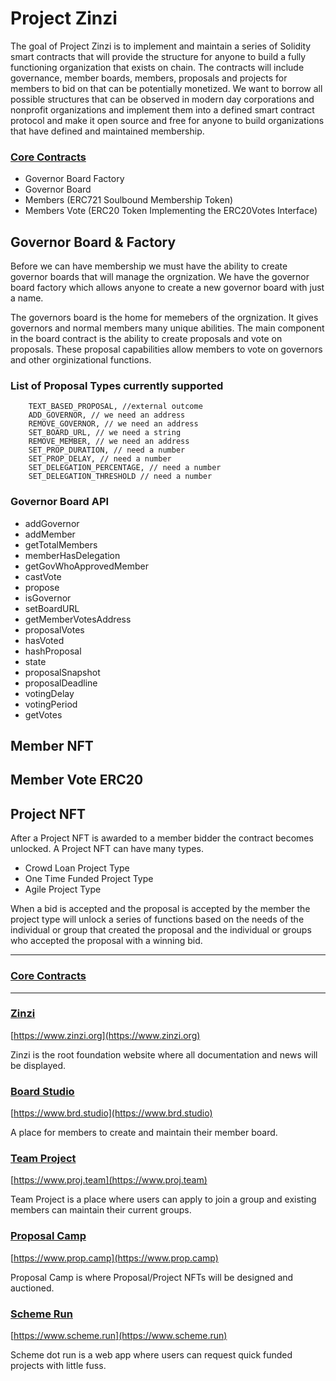 # Project Zinzi


The goal of Project Zinzi is to implement and maintain a series of Solidity smart contracts that will provide the structure for anyone to build a fully functioning organization that exists on chain. The contracts will include governance, member boards, members, proposals and projects for members to bid on that can be potentially monetized. We want to borrow all possible structures that can be observed in modern day corporations and nonprofit organizations and implement them into a defined smart contract protocol and make it open source and free for anyone to build organizations that have defined and maintained membership. 


### [Core Contracts](https://github.com/zinzi-org/core-contracts)

- Governor Board Factory
- Governor Board
- Members (ERC721 Soulbound Membership Token)
- Members Vote (ERC20 Token Implementing the ERC20Votes Interface)

## Governor Board & Factory

Before we can have membership we must have the ability to create governor boards that will manage the orgnization. We have the governor board factory which allows anyone to create a new governor board with just a name. 

The governors board is the home for memebers of the orgnization. It gives governors and normal members many unique abilities. The main component in the board contract is the ability to create proposals and vote on proposals. These proposal capabilities allow members to vote on governors and other orginizational functions.

### List of Proposal Types currently supported


        TEXT_BASED_PROPOSAL, //external outcome
        ADD_GOVERNOR, // we need an address
        REMOVE_GOVERNOR, // we need an address
        SET_BOARD_URL, // we need a string
        REMOVE_MEMBER, // we need an address
        SET_PROP_DURATION, // need a number
        SET_PROP_DELAY, // need a number
        SET_DELEGATION_PERCENTAGE, // need a number
        SET_DELEGATION_THRESHOLD // need a number
        
  

### Governor Board API
- addGovernor
- addMember
- getTotalMembers
- memberHasDelegation
- getGovWhoApprovedMember
- castVote
- propose
- isGovernor
- setBoardURL
- getMemberVotesAddress
- proposalVotes
- hasVoted
- hashProposal
- state
- proposalSnapshot
- proposalDeadline
- votingDelay
- votingPeriod
- getVotes


## Member NFT

## Member Vote ERC20

## Project NFT

After a Project NFT is awarded to a member bidder the contract becomes unlocked. A Project NFT can have many types. 

- Crowd Loan Project Type
- One Time Funded Project Type
- Agile Project Type

When a bid is accepted and the proposal is accepted by the member the project type will unlock a series of functions  based on the needs of the individual or group that created the proposal and the individual or groups who accepted the proposal with a winning bid. 

----------

### [Core Contracts](https://github.com/zinzi-org/core-contracts)

-----------

### [Zinzi](https://github.com/zinzi-org/zinzi)

[https://www.zinzi.org](https://www.zinzi.org)

Zinzi is the root foundation website where all documentation and news will be displayed.

### [Board Studio](https://github.com/zinzi-org/brd-studio)

[https://www.brd.studio](https://www.brd.studio)

A place for members to create and maintain their member board.

### [Team Project](https://github.com/zinzi-org/proj-team)

[https://www.proj.team](https://www.proj.team)

Team Project is a place where users can apply to join a group and existing members can maintain their current groups.

### [Proposal Camp](https://github.com/zinzi-org/prop-camp)

[https://www.prop.camp](https://www.prop.camp)

Proposal Camp is where Proposal/Project NFTs will be designed and auctioned.

### [Scheme Run](https://github.com/zinzi-org/scheme)

[https://www.scheme.run](https://www.scheme.run)

Scheme dot run is a web app where users can request quick funded projects with little fuss. 













